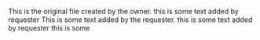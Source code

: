 This is the original file created by the owner.
this is some text added by requester
This is some text added by the requester.
this is some text added by requester
this is some
